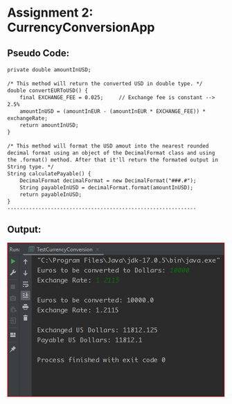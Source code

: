 # Assignment 2: CurrencyConversionApp

## Pseudo Code:
    
    private double amountInUSD;
    
    /* This method will return the converted USD in double type. */
    double convertEURToUSD() {
	    final EXCHANGE_FEE = 0.025;		// Exchange fee is constant --> 2.5%
	    amountInUSD = (amountInEUR - (amountInEUR * EXCHANGE_FEE)) * exchangeRate;
	    return amountInUSD;
    }
   
    /* This method will format the USD amout into the nearest rounded decimal format using an object of the DecimalFormat class and using the .format() method. After that it'll return the formated output in String type. */
    String calculatePayable() {
	    DecimalFormat decimalFormat = new DecimalFormat("###.#");
	    String payableInUSD = decimalFormat.format(amountInUSD);
	    return payableInUSD;
    }
    -------------------------------------------------------------


## Output:
![Fig: Assignment 2 - Output](output.PNG)

